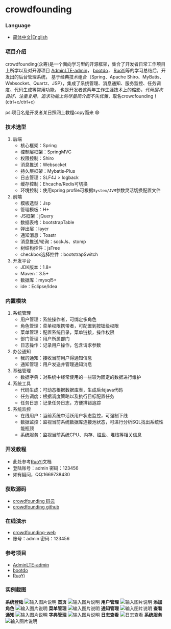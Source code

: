 # crowdfounding

### Language
- [简体中文](README_zh.md)|[English](README_en.md)

### 项目介绍
crowdfounding(众筹)是一个面向学习型的开源框架，集合了开发者日常工作项目上所学以及对开源项目
[AdminLTE-admin](https://gitee.com/zhougaojun/KangarooAdmin/tree/master)，
[bootdo](https://gitee.com/lcg0124/bootdo)，
[RuoYi](https://gitee.com/y_project/RuoYi)等的学习总结后，开发出的后台管理系统，
基于经典技术组合（Spring、Apache Shiro、MyBatis、Websocket、Quartz、JSP），集成了系统管理、消息通知、服务监控、任务调度、代码生成等常用功能，
也是开发者这两年工作生涯技术上的缩影，_代码层次良好，注重复用，追求功能上的尽量简介而不失优雅_，取名crowdfounding！
(ctrl+c/ctrl+c)

ps:项目名是开发者某日照网上教程copy而来 :smile: 


### 技术选型
1. 后端
    - 核心框架：Spring
    - 控制层框架：SpringMVC
    - 权限控制：Shiro
    - 消息推送：Websocket
    - 持久层框架：Mybatis-Plus
    - 日志管理：SLF4J > logback
    - 缓存控制：Ehcache/Redis可切换
    - 环境控制：使用spring profile可根据`System/JVM`参数灵活切换配置文件
2. 前端
    - 模板选型：Jsp
    - 管理模板：H+
    - JS框架：jQuery
    - 数据表格：bootstrapTable
    - 弹出层：layer
    - 通知消息：Toastr
    - 消息推送/轮询：sockJs、stomp
    - 树结构控件：jsTree
    - checkbox选择控件：bootstrapSwitch
3. 开发平台
    - JDK版本：1.8+
    - Maven：3.5+
    - 数据库：mysql5+
    - ide：Eclipse/Idea
 
### 内置模块
1. 系统管理
    - 用户管理：系统操作者，可绑定多角色
    - 角色管理：菜单权限携带者，可配置到按钮级权限
    - 菜单管理：配置系统目录，菜单链接，操作权限
    - 部门管理：用户所属部门
    - 日志操作：记录用户操作，包含请求参数
2. 办公通知
    - 我的通知：接收当前用户得通知信息
    - 通知管理：用户发送并管理通知消息
3. 基础管理
    - 数据字典：对系统中经常使用的一些较为固定的数据进行维护
4. 系统工具
    - 代码生成：可动态根据数据库表，生成后台java代码
    - 任务调度：根据调度策略以及执行目标配置任务
    - 任务日志：记录任务日志，方便排错追踪
5. 系统监控
    - 在线用户：当前系统中活跃用户状态监控，可强制下线
    - 数据监控：监视当前系统数据库连接池状态，可进行分析SQL找出系统性能瓶颈
    - 系统服务：监视当前系统CPU、内存、磁盘、堆栈等相关信息


### 开发教程
- 此处参考[RuoYi](https://gitee.com/y_project/RuoYi)文档
- 登陆账号：admin 密码：123456
- 如有疑问，QQ:1669738430
 
### 获取源码
- [crowdfounding 码云](https://gitee.com/wayn111/crowdfounding)
- [crowdfounding github](https://github.com/wayn111/crowdfounding)

### 在线演示
- <a href="http://wayn.xin" target="_blank">crowdfounding-web</a>
- 账号：admin 密码：123456

### 参考项目
- [AdminLTE-admin](https://gitee.com/zhougaojun/KangarooAdmin/tree/master)
- [bootdo](https://gitee.com/lcg0124/bootdo)
- [RuoYi](https://gitee.com/y_project/RuoYi)

### 实例截图
__系统登陆__
![输入图片说明](https://images.gitee.com/uploads/images/2019/0824/175955_6658801e_1731679.png "系统登陆.png")
__首页__
![输入图片说明](https://images.gitee.com/uploads/images/2019/0824/180055_d2eda5fd_1731679.png "首页.png")
__用户管理__
![输入图片说明](https://images.gitee.com/uploads/images/2019/0824/180332_d2e3162e_1731679.png "用户管理.png")
__添加角色__
![输入图片说明](https://images.gitee.com/uploads/images/2019/0824/180453_538d9788_1731679.png "添加角色.png")
__菜单管理__
![输入图片说明](https://images.gitee.com/uploads/images/2019/0824/180536_36473cbc_1731679.png "菜单管理.png")
__通知管理__
![输入图片说明](https://images.gitee.com/uploads/images/2019/0824/180652_d022dcf8_1731679.png "通知管理.png")
__查看通知__
![输入图片说明](https://images.gitee.com/uploads/images/2019/0824/180748_5f342010_1731679.png "查看通知.png")
__字典管理__
![输入图片说明](https://images.gitee.com/uploads/images/2019/0824/180904_135aa88e_1731679.png "字典管理.png")
__日志查看__
![日志查看](https://images.gitee.com/uploads/images/2019/0714/171557_056253cd_1731679.png "log.png")
__系统服务__
![输入图片说明](https://images.gitee.com/uploads/images/2019/0719/173156_b2dc84a5_1731679.png "server.png")

